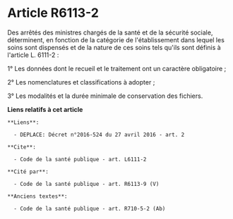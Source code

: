# Article R6113-2

Des arrêtés des ministres chargés de la santé et de la sécurité sociale, déterminent, en fonction de la catégorie de
l'établissement dans lequel les soins sont dispensés et de la nature de ces soins tels qu'ils sont définis à l'article L.
6111-2 : 

1° Les données dont le recueil et le traitement ont un caractère obligatoire ; 

2° Les nomenclatures et classifications à adopter ; 

3° Les modalités et la durée minimale de conservation des fichiers.

**Liens relatifs à cet article**

	**Liens**:

	  - DEPLACE: Décret n°2016-524 du 27 avril 2016 - art. 2

	**Cite**:

	  - Code de la santé publique - art. L6111-2

	**Cité par**:

	  - Code de la santé publique - art. R6113-9 (V)

	**Anciens textes**:

	  - Code de la santé publique - art. R710-5-2 (Ab)
